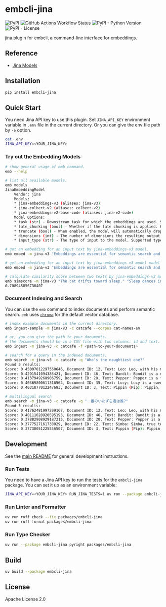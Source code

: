# embcli-jina

[![PyPI](https://img.shields.io/pypi/v/embcli-jina?label=PyPI)](https://pypi.org/project/embcli-jina/)
![GitHub Actions Workflow Status](https://img.shields.io/github/actions/workflow/status/mocobeta/embcli/ci-jina.yml)
![PyPI - Python Version](https://img.shields.io/pypi/pyversions/embcli-jina)
![PyPI - License](https://img.shields.io/pypi/l/embcli-jina)

jina plugin for embcli, a command-line interface for embeddings.

## Reference

- [Jina Models](https://jina.ai/models)

## Installation

```bash
pip install embcli-jina
```

## Quick Start

You need Jina API key to use this plugin. Set `JINA_API_KEY` environment variable in `.env` file in the current directory. Or you can give the env file path by `-e` option.

```bash
cat .env
JINA_API_KEY=<YOUR_JINA_KEY>
```

### Try out the Embedding Models

```bash
# show general usage of emb command.
emb --help

# list all available models.
emb models
JinaEmbeddingModel
    Vendor: jina
    Models:
    * jina-embeddings-v3 (aliases: jina-v3)
    * jina-colbert-v2 (aliases: colbert-v2)
    * jina-embeddings-v2-base-code (aliases: jina-v2-code)
    Model Options:
    * task (str) - Downstream task for which the embeddings are used. Supported tasks: 'text-matching', 'retrieval.query', 'retrieval.passage', 'separation', 'classification'. Only supported in jina-embeddings-v3.
    * late_chunking (bool) - Whether if the late chunking is applied. Only supported in jina-embeddings-v3.
    * truncate (bool) - When enabled, the model will automatically drop the tail that extends beyond the maximum context length allowed by the model instead of throwing an error. Only supported in jina-embeddings-v3.
    * dimensions (int) - The number of dimensions the resulting output embeddings should have. Only supported in jina-embeddings-v3 and jina-colbert-v2.
    * input_type (str) - The type of input to the model. Supported types: 'query', 'document' Only supported in jina-corebert-v2.

# get an embedding for an input text by jina-embeddings-v3 model.
emb embed -m jina-v3 "Embeddings are essential for semantic search and RAG apps."

# get an embedding for an input text by jina-embeddings-v3 model model with dimensions=512.
emb embed -m jina-v3 "Embeddings are essential for semantic search and RAG apps." -o dimensions 512

# calculate similarity score between two texts by jina-embeddings-v3 model model. the default metric is cosine similarity.
emb simscore -m jina-v3 "The cat drifts toward sleep." "Sleep dances in the cat's eyes."
0.708945856730407
```

### Document Indexing and Search

You can use the `emb` command to index documents and perform semantic search. `emb` uses [`chroma`](https://github.com/chroma-core/chroma) for the default vector database.

```bash
# index example documents in the current directory.
emb ingest-sample -m jina-v3 -c catcafe --corpus cat-names-en

# or, you can give the path to your documents.
# the documents should be in a CSV file with two columns: id and text. the separator should be comma.
emb ingest -m jina-v3 -c catcafe -f <path-to-your-documents>

# search for a query in the indexed documents.
emb search -m jina-v3 -c catcafe -q "Who's the naughtiest one?"
Found 5 results:
Score: 0.45097012297560646, Document ID: 12, Text: Leo: Leo, with his magnificent mane-like ruff, carries himself with regal confidence. He is a natural leader, often surveying his domain from the highest point in the room. Affectionate on his own terms, Leo enjoys a good chin scratch and will reward loyalty with his rumbling purr and majestic presence.
Score: 0.4291541094385421, Document ID: 46, Text: Bandit: Bandit is a mischievous cat, often with mask-like markings, always on the lookout for his next playful heist of a toy or treat. He is clever and energetic, loving to chase and pounce. Despite his roguish name, Bandit is a loving companion who enjoys a good cuddle after his adventures.
Score: 0.4137949268906759, Document ID: 20, Text: Pepper: Pepper is a feisty and energetic grey tabby with a spicy personality. She is quick-witted and loves to engage in playful stalking and pouncing games. Pepper is also fiercely independent but will show her affection with sudden bursts of purring and head-butts, keeping her humans on their toes.
Score: 0.40369800611316564, Document ID: 35, Text: Lucy: Lucy is a sweet-natured and playful cat, often a ginger or calico, with a bright personality. She loves attention and will often seek out her humans for cuddles and playtime. Lucy is very expressive, using chirps and meows to communicate her desires, her joyful spirit lighting up the household.
Score: 0.4031877012247693, Document ID: 3, Text: Pippin (Pip): Pippin, or Pip, is a compact dynamo, brimming with mischievous charm and boundless curiosity. He’s an intrepid explorer, always finding new hideouts or investigating forbidden territories with a twinkle in his eye. Quite vocal, Pip will happily chat about his day, his playful antics making him an endearing little rascal.

# multilingual search
emb search -m jina-v3 -c catcafe -q "一番のいたずら者は誰?"
Found 5 results:
Score: 0.41762481997209167, Document ID: 12, Text: Leo: Leo, with his magnificent mane-like ruff, carries himself with regal confidence. He is a natural leader, often surveying his domain from the highest point in the room. Affectionate on his own terms, Leo enjoys a good chin scratch and will reward loyalty with his rumbling purr and majestic presence.
Score: 0.40111028920595193, Document ID: 46, Text: Bandit: Bandit is a mischievous cat, often with mask-like markings, always on the lookout for his next playful heist of a toy or treat. He is clever and energetic, loving to chase and pounce. Despite his roguish name, Bandit is a loving companion who enjoys a good cuddle after his adventures.
Score: 0.37882908929187215, Document ID: 20, Text: Pepper: Pepper is a feisty and energetic grey tabby with a spicy personality. She is quick-witted and loves to engage in playful stalking and pouncing games. Pepper is also fiercely independent but will show her affection with sudden bursts of purring and head-butts, keeping her humans on their toes.
Score: 0.3777527161730029, Document ID: 22, Text: Simba: Simba, true to his namesake, possesses a brave and noble spirit, often seen patrolling his territory. He is a confident and affectionate leader of his household pride. While he enjoys playful roughhousing, Simba is also a gentle giant, offering comforting purrs and loyal companionship to his beloved humans.
Score: 0.37738051225556507, Document ID: 3, Text: Pippin (Pip): Pippin, or Pip, is a compact dynamo, brimming with mischievous charm and boundless curiosity. He’s an intrepid explorer, always finding new hideouts or investigating forbidden territories with a twinkle in his eye. Quite vocal, Pip will happily chat about his day, his playful antics making him an endearing little rascal.
```

## Development

See the [main README](https://github.com/mocobeta/embcli/blob/main/README.md) for general development instructions.

### Run Tests

You need to have a Jina API key to run the tests for the `embcli-jina` package. You can set it up as an environment variable:

```bash
JINA_API_KEY=<YOUR_JINA_KEY> RUN_JINA_TESTS=1 uv run --package embcli-jina pytest packages/embcli-jina/tests/
```

### Run Linter and Formatter

```bash
uv run ruff check --fix packages/embcli-jina
uv run ruff format packages/embcli-jina
```

### Run Type Checker

```bash
uv run --package embcli-jina pyright packages/embcli-jina
```

## Build

```bash
uv build --package embcli-jina
```

## License

Apache License 2.0
